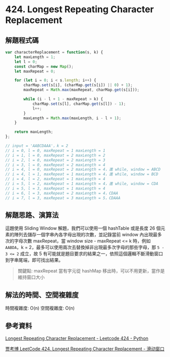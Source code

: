 # 424. Longest Repeating Character Replacement

## 解題程式碼

```javascript
var characterReplacement = function(s, k) {
    let maxLength = 1;
    let l = 0;
    const charMap = new Map();
    let maxRepeat = 0;

    for (let i = 0; i < s.length; i++) {
        charMap.set(s[i], (charMap.get(s[i]) || 0) + 1);
        maxRepeat = Math.max(maxRepeat, charMap.get(s[i]));

        while (i - l + 1 - maxRepeat > k) {
            charMap.set(s[l], charMap.get(s[l]) - 1);
            l++;
        }
        maxLength = Math.max(maxLength, i - l + 1);
    }

    return maxLength;
};

// input = 'AABCDAAA'，k = 2
// i = 0, l = 0, maxRepeat = 1 maxLength = 1
// i = 1, l = 0, maxRepeat = 2 maxLength = 2
// i = 2, l = 0, maxRepeat = 2 maxLength = 3
// i = 3, l = 0, maxRepeat = 2 maxLength = 4
// i = 4, l = 0, maxRepeat = 2 maxLength = 4，進 while, window = ABCD
// i = 4, l = 1, maxRepeat = 1 maxLength = 4，進 while, window = BCD
// i = 4, l = 2, maxRepeat = 1 maxLength = 4
// i = 5, l = 2, maxRepeat = 1 maxLength = 4，進 while, window = CDA
// i = 5, l = 3, maxRepeat = 1 maxLength = 4
// i = 6, l = 3, maxRepeat = 2 maxLength = 4，CDAA
// i = 7, l = 3, maxRepeat = 3 maxLength = 5，CDAAA
```

## 解題思路、演算法

這題使用 Sliding Window 解題，我們可以使用一個 hashTable 或是長度 26 個元素的陣列去儲存一個字串內各字母出現的次數，並記錄當前 window 內出現最多次的字母次數 maxRepeat，當 window size - maxRepeat <= k 時，例如 `AABDA`，k = 2，最多可以使用兩次去替換掉非出現最多次字母的那些字母，那 `5 - 3 <= 2` 成立，故 5 有可能就是題目要求的結果之一，依照這個邏輯不斷滑動窗口到字串尾端，即可找出結果。

> 關鍵點: maxRepeat 當有字元從 hashMap 移出時，可以不用更新，當作是維持窗口大小

## 解法的時間、空間複雜度

時間複雜度: O(n)
空間複雜度: O(n)

## 參考資料

[Longest Repeating Character Replacement - Leetcode 424 - Python](https://youtu.be/gqXU1UyA8pk?si=R9EFby8QOflulu5S)

[贾考博 LeetCode 424. Longest Repeating Character Replacement - 滑动窗口](https://youtu.be/M24tXgRU_FA?si=qDTOcalbbkemKMRe)
